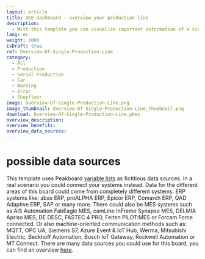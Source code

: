 ```yaml
---
layout: article
title: OEE dashboard – overview your production line
description: 
  - With this template you can visualize important information of a single production line. Display classic key figures of your machines such as target / actual comparisons of quantities, overall system effectiveness (OEE) or downtimes in real-time. Download this template so you can quickly and clearly see the current status of an order as well as the development of the OEE.  Improve your production processes and save resources in production. Get started now and download for free!
lang: en
weight: 1000
isDraft: true
ref: Overview-Of-Single-Production-Line
category:
  - All
  - Production
  - Serial Production
  - Car
  - Warning
  - Error
  - Shopfloor
image: Overview-Of-Single-Production-Line.png
image_thumbnail: Overview-Of-Single-Production-Line_thumbnail.png
download: Overview-Of-Single-Production-Line.pbmx
overview_description:
overview_benefits:
overview_data_sources:
---
```

# possible data sources
This template uses Peakboard [variable lists](https://help.peakboard.com/scripting/en-variables.html) as fictitious data sources. In a real scenario you could connect your systems instead. Data for the different areas of this board could come from completely different systems. ERP systems like: abas ERP, proALPHA ERP, Epicor ERP, Comarch ERP, QAD Adaptive ERP, SAP or many more. There could also be MES systems such as AIS Automation FabEagle MES, camLine InFrame Synapse MES, DELMIA Apriso MES, DE DESC, FASTEC 4 PRO, Felten PILOT:MES or Forcam Force connected. Or also machine-oriented communication methods such as: MQTT, OPC UA, Siemens S7, Azure Event & IoT Hub, Werma, Mitsubishi Electric, Beckhoff Automation, Bosch IoT Gateway, Rockwell Automation or MT Connect. There are many data sources you could use for this board, you can find an overview [here](https://peakboard.com/en/interfaces/).
